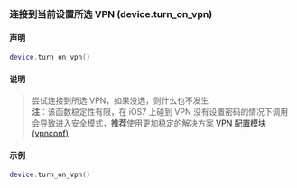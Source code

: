 ### 连接到当前设置所选 VPN \(**device\.turn\_on\_vpn**\)


#### 声明
```lua
device.turn_on_vpn()
```


#### 说明
> 尝试连接到所选 VPN，如果没选，则什么也不发生  
> **注**：该函数稳定性有限，在 iOS7 上碰到 VPN 没有设置密码的情况下调用会导致进入安全模式，**推荐**使用更加稳定的解决方案 [VPN 配置模块 (vpnconf) ](/Handbook/vpnconf/README.md)  


#### 示例  
```lua
device.turn_on_vpn()
```

